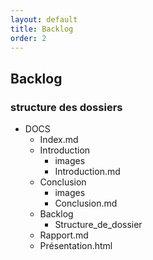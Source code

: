 ```yaml
---
layout: default
title: Backlog
order: 2
---
```

<!-- new slide -->
## Backlog
### structure des dossiers
<!-- new detail-->
- DOCS
  - Index.md
  - Introduction
    - images
    - Introduction.md
  - Conclusion
    - images
    - Conclusion.md
  - Backlog
    - Structure_de_dossier
  -  Rapport.md
  -  Présentation.html
